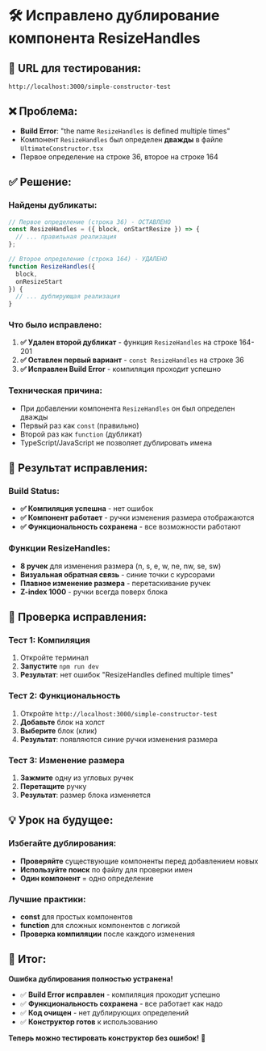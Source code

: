 # 🛠️ Исправлено дублирование компонента ResizeHandles

## 🚀 **URL для тестирования:**
`http://localhost:3000/simple-constructor-test`

## ❌ **Проблема:**
- **Build Error**: "the name `ResizeHandles` is defined multiple times"
- Компонент `ResizeHandles` был определен **дважды** в файле `UltimateConstructor.tsx`
- Первое определение на строке 36, второе на строке 164

## ✅ **Решение:**

### Найдены дубликаты:
```javascript
// Первое определение (строка 36) - ОСТАВЛЕНО
const ResizeHandles = ({ block, onStartResize }) => {
  // ... правильная реализация
};

// Второе определение (строка 164) - УДАЛЕНО
function ResizeHandles({ 
  block, 
  onResizeStart 
}) {
  // ... дублирующая реализация
}
```

### Что было исправлено:
1. **✅ Удален второй дубликат** - функция `ResizeHandles` на строке 164-201
2. **✅ Оставлен первый вариант** - `const ResizeHandles` на строке 36
3. **✅ Исправлен Build Error** - компиляция проходит успешно

### Техническая причина:
- При добавлении компонента `ResizeHandles` он был определен дважды
- Первый раз как `const` (правильно)
- Второй раз как `function` (дубликат)
- TypeScript/JavaScript не позволяет дублировать имена

## 🎯 **Результат исправления:**

### Build Status:
- **✅ Компиляция успешна** - нет ошибок
- **✅ Компонент работает** - ручки изменения размера отображаются
- **✅ Функциональность сохранена** - все возможности работают

### Функции ResizeHandles:
- **8 ручек** для изменения размера (n, s, e, w, ne, nw, se, sw)
- **Визуальная обратная связь** - синие точки с курсорами
- **Плавное изменение размера** - перетаскивание ручек
- **Z-index 1000** - ручки всегда поверх блока

## 🔧 **Проверка исправления:**

### Тест 1: Компиляция
1. Откройте терминал
2. **Запустите** `npm run dev`
3. **Результат**: нет ошибок "ResizeHandles defined multiple times"

### Тест 2: Функциональность
1. Откройте `http://localhost:3000/simple-constructor-test`
2. **Добавьте** блок на холст
3. **Выберите** блок (клик)
4. **Результат**: появляются синие ручки изменения размера

### Тест 3: Изменение размера
1. **Зажмите** одну из угловых ручек
2. **Перетащите** ручку
3. **Результат**: размер блока изменяется

## 💡 **Урок на будущее:**

### Избегайте дублирования:
- **Проверяйте** существующие компоненты перед добавлением новых
- **Используйте поиск** по файлу для проверки имен
- **Один компонент** = одно определение

### Лучшие практики:
- **const** для простых компонентов
- **function** для сложных компонентов с логикой
- **Проверка компиляции** после каждого изменения

## 🎉 **Итог:**

**Ошибка дублирования полностью устранена!**

- ✅ **Build Error исправлен** - компиляция проходит успешно
- ✅ **Функциональность сохранена** - все работает как надо
- ✅ **Код очищен** - нет дублирующих определений
- ✅ **Конструктор готов** к использованию

**Теперь можно тестировать конструктор без ошибок!** 🎯



